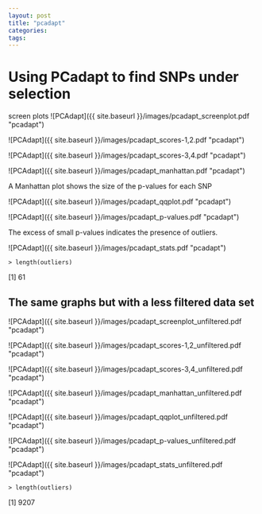 ```yaml
---
layout: post
title: "pcadapt"
categories: 
tags: 
---
```


# Using PCadapt to find SNPs under selection





screen plots 
![PCAdapt]({{ site.baseurl }}/images/pcadapt_screenplot.pdf "pcadapt")

![PCAdapt]({{ site.baseurl }}/images/pcadapt_scores-1,2.pdf "pcadapt")

![PCAdapt]({{ site.baseurl }}/images/pcadapt_scores-3,4.pdf "pcadapt")

![PCAdapt]({{ site.baseurl }}/images/pcadapt_manhattan.pdf "pcadapt")

A Manhattan plot shows the size of the p-values for each SNP

![PCAdapt]({{ site.baseurl }}/images/pcadapt_qqplot.pdf "pcadapt")

![PCAdapt]({{ site.baseurl }}/images/pcadapt_p-values.pdf "pcadapt")

The excess of small p-values indicates the presence of outliers.

![PCAdapt]({{ site.baseurl }}/images/pcadapt_stats.pdf "pcadapt")

    > length(outliers)
[1] 61


## The same graphs but with a less filtered data set


![PCAdapt]({{ site.baseurl }}/images/pcadapt_screenplot_unfiltered.pdf "pcadapt")

![PCAdapt]({{ site.baseurl }}/images/pcadapt_scores-1,2_unfiltered.pdf "pcadapt")

![PCAdapt]({{ site.baseurl }}/images/pcadapt_scores-3,4_unfiltered.pdf "pcadapt")

![PCAdapt]({{ site.baseurl }}/images/pcadapt_manhattan_unfiltered.pdf "pcadapt")

![PCAdapt]({{ site.baseurl }}/images/pcadapt_qqplot_unfiltered.pdf "pcadapt")

![PCAdapt]({{ site.baseurl }}/images/pcadapt_p-values_unfiltered.pdf "pcadapt")

![PCAdapt]({{ site.baseurl }}/images/pcadapt_stats_unfiltered.pdf "pcadapt")

    > length(outliers)
[1] 9207